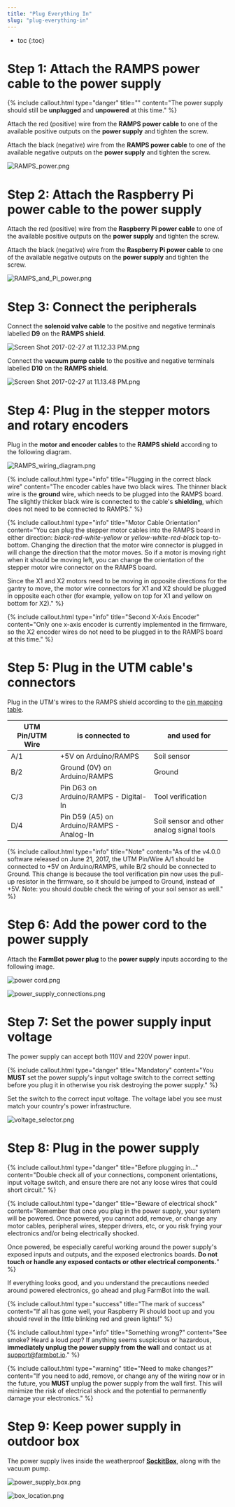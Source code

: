 ```yaml
---
title: "Plug Everything In"
slug: "plug-everything-in"
---
```


* toc
{:toc}

# Step 1: Attach the RAMPS power cable to the power supply

{%
include callout.html
type="danger"
title=""
content="The power supply should still be **unplugged** and **unpowered** at this time."
%}

Attach the red (positive) wire from the **RAMPS power cable** to one of the available positive outputs on the **power supply** and tighten the screw.

Attach the black (negative) wire from the **RAMPS power cable** to one of the available negative outputs on the **power supply** and tighten the screw.

![RAMPS_power.png](RAMPS_power.png)

# Step 2: Attach the Raspberry Pi power cable to the power supply
Attach the red (positive) wire from the **Raspberry Pi power cable** to one of the available positive outputs on the **power supply** and tighten the screw.

Attach the black (negative) wire from the **Raspberry Pi power cable** to one of the available negative outputs on the **power supply** and tighten the screw.

![RAMPS_and_Pi_power.png](RAMPS_and_Pi_power.png)

# Step 3: Connect the peripherals
Connect the **solenoid valve cable** to the positive and negative terminals labelled **D9** on the **RAMPS shield**.

![Screen Shot 2017-02-27 at 11.12.33 PM.png](Screen_Shot_2017-02-27_at_11.12.33_PM.png)

Connect the **vacuum pump cable** to the positive and negative terminals labelled **D10** on the **RAMPS shield**.

![Screen Shot 2017-02-27 at 11.13.48 PM.png](Screen_Shot_2017-02-27_at_11.13.48_PM.png)

# Step 4: Plug in the stepper motors and rotary encoders
Plug in the **motor and encoder cables** to the **RAMPS shield** according to the following diagram.

![RAMPS_wiring_diagram.png](RAMPS_wiring_diagram.png)



{%
include callout.html
type="info"
title="Plugging in the correct black wire"
content="The encoder cables have two black wires. The thinner black wire is the **ground** wire, which needs to be plugged into the RAMPS board. The slightly thicker black wire is connected to the cable's **shielding**, which does not need to be connected to RAMPS."
%}



{%
include callout.html
type="info"
title="Motor Cable Orientation"
content="You can plug the stepper motor cables into the RAMPS board in either direction: _black-red-white-yellow_ or _yellow-white-red-black_ top-to-bottom. Changing the direction that the motor wire connector is plugged in will change the direction that the motor moves. So if a motor is moving right when it should be moving left, you can change the orientation of the stepper motor wire connector on the RAMPS board.

Since the X1 and X2 motors need to be moving in opposite directions for the gantry to move, the motor wire connectors for X1 and X2 should be plugged in opposite each other (for example, yellow on top for X1 and yellow on bottom for X2)."
%}



{%
include callout.html
type="info"
title="Second X-Axis Encoder"
content="Only one x-axis encoder is currently implemented in the firmware, so the X2 encoder wires do not need to be plugged in to the RAMPS board at this time."
%}

# Step 5: Plug in the UTM cable's connectors
Plug in the UTM's wires to the RAMPS shield according to the [pin mapping table](https://genesis.farm.bot/docs/wire-up-the-utm).


|UTM Pin/UTM Wire              |is connected to               |and used for                  |
|------------------------------|------------------------------|------------------------------|
|A/1                           |+5V on Arduino/RAMPS          |Soil sensor
|B/2                           |Ground (0V) on Arduino/RAMPS  |Ground
|C/3                           |Pin D63 on Arduino/RAMPS - Digital-In|Tool verification
|D/4                           |Pin D59 (A5) on Arduino/RAMPS - Analog-In|Soil sensor and other analog signal tools



{%
include callout.html
type="info"
title="Note"
content="As of the v4.0.0 software released on June 21, 2017, the UTM Pin/Wire A/1 should be connected to +5V on Arduino/RAMPS, while B/2 should be connected to Ground. This change is because the tool verification pin now uses the pull-up resistor in the firmware, so it should be jumped to Ground, instead of +5V. Note: you should double check the wiring of your soil sensor as well."
%}

# Step 6: Add the power cord to the power supply
Attach the **FarmBot power plug** to the **power supply** inputs according to the following image.

![power cord.png](power_cord.png)



![power_supply_connections.png](power_supply_connections.png)

# Step 7: Set the power supply input voltage
The power supply can accept both 110V and 220V power input.

{%
include callout.html
type="danger"
title="Mandatory"
content="You **MUST** set the power supply's input voltage switch to the correct setting before you plug it in otherwise you risk destroying the power supply."
%}

Set the switch to the correct input voltage. The voltage label you see must match your country's power infrastructure.

![voltage_selector.png](voltage_selector.png)

# Step 8: Plug in the power supply

{%
include callout.html
type="danger"
title="Before plugging in..."
content="Double check all of your connections, component orientations, input voltage switch, and ensure there are not any loose wires that could short circuit."
%}



{%
include callout.html
type="danger"
title="Beware of electrical shock"
content="Remember that once you plug in the power supply, your system will be powered. Once powered, you cannot add, remove, or change any motor cables, peripheral wires, stepper drivers, etc, or you risk frying your electronics and/or being electrically shocked.

Once powered, be especially careful working around the power supply's exposed inputs and outputs, and the exposed electronics boards. **Do not touch or handle any exposed contacts or other electrical components.**"
%}

If everything looks good, and you understand the precautions needed around powered electronics, go ahead and plug FarmBot into the wall.

{%
include callout.html
type="success"
title="The mark of success"
content="If all has gone well, your Raspberry Pi should boot up and you should revel in the little blinking red and green lights!"
%}



{%
include callout.html
type="info"
title="Something wrong?"
content="See smoke? Heard a loud *pop*? If anything seems suspicious or hazardous, **immediately unplug the power supply from the wall** and contact us at [support@farmbot.io](mailto:support@farmbot.io)."
%}



{%
include callout.html
type="warning"
title="Need to make changes?"
content="If you need to add, remove, or change any of the wiring now or in the future, you **MUST** unplug the power supply from the wall first. This will minimize the risk of electrical shock and the potential to permanently damage your electronics."
%}

# Step 9: Keep power supply in outdoor box

The power supply lives inside the weatherproof **[SockitBox](http://www.sockitbox.com/size-option/285/#ad-image-3)**, along with the vacuum pump.

![power_supply_box.png](power_supply_box.png)



![box_location.png](box_location.png)

